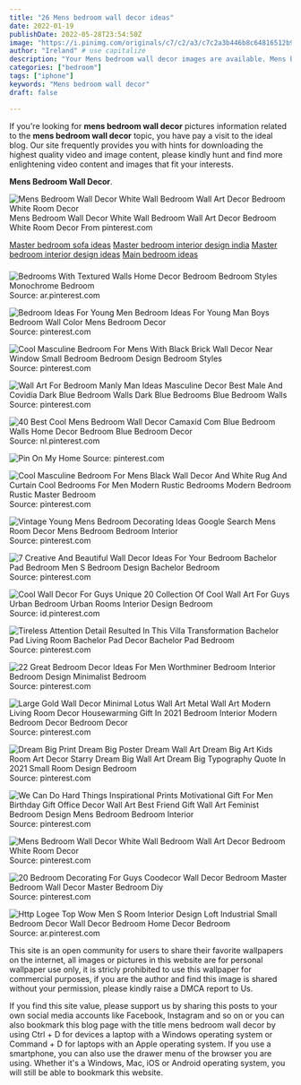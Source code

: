 ```yaml
---
title: "26 Mens bedroom wall decor ideas"
date: 2022-01-19
publishDate: 2022-05-28T23:54:50Z
image: "https://i.pinimg.com/originals/c7/c2/a3/c7c2a3b446b8c64816512b9d4d5879ca.jpg"
author: "Ireland" # use capitalize
description: "Your Mens bedroom wall decor images are available. Mens bedroom wall decor are a topic that is being searched for and liked by netizens now. You can Get the Mens bedroom wall decor files here. Find and Download all free photos."
categories: ["bedroom"]
tags: ["iphone"]
keywords: "Mens bedroom wall decor"
draft: false

---
```


If you're looking for **mens bedroom wall decor** pictures information related to the **mens bedroom wall decor** topic, you have pay a visit to the ideal  blog.  Our site frequently  provides you with  hints  for downloading  the highest  quality video and image  content, please kindly hunt and find more enlightening video content and images  that fit your interests.

**Mens Bedroom Wall Decor**. 

![Mens Bedroom Wall Decor White Wall Bedroom Wall Art Decor Bedroom White Room Decor](https://i.pinimg.com/736x/97/4c/7b/974c7b87f4cc486cb770ca7e02ebccf8.jpg "Mens Bedroom Wall Decor White Wall Bedroom Wall Art Decor Bedroom White Room Decor")
Mens Bedroom Wall Decor White Wall Bedroom Wall Art Decor Bedroom White Room Decor From pinterest.com

[Master bedroom sofa ideas](/master-bedroom-sofa-ideas/)
[Master bedroom interior design india](/master-bedroom-interior-design-india/)
[Master bedroom interior design ideas](/master-bedroom-interior-design-ideas/)
[Main bedroom ideas](/main-bedroom-ideas/)



### 

 


![Bedrooms With Textured Walls Home Decor Bedroom Bedroom Styles Monochrome Bedroom](https://i.pinimg.com/originals/ec/96/3b/ec963b086df60fe20145363ce6aff181.jpg "Bedrooms With Textured Walls Home Decor Bedroom Bedroom Styles Monochrome Bedroom")
Source: ar.pinterest.com

 

![Bedroom Ideas For Young Men Bedroom Ideas For Young Man Boys Bedroom Wall Color Mens Bedroom Decor](https://i.pinimg.com/736x/9d/5b/93/9d5b935cbd039ba7ed0b07ec2984169f.jpg "Bedroom Ideas For Young Men Bedroom Ideas For Young Man Boys Bedroom Wall Color Mens Bedroom Decor")
Source: pinterest.com

 

![Cool Masculine Bedroom For Mens With Black Brick Wall Decor Near Window Small Bedroom Bedroom Design Bedroom Styles](https://i.pinimg.com/originals/99/af/6f/99af6fbc6b9ff7b59b953357bbcca37b.jpg "Cool Masculine Bedroom For Mens With Black Brick Wall Decor Near Window Small Bedroom Bedroom Design Bedroom Styles")
Source: pinterest.com

 

![Wall Art For Bedroom Manly Man Ideas Masculine Decor Best Male And Covidia Dark Blue Bedroom Walls Dark Blue Bedrooms Blue Bedroom Walls](https://i.pinimg.com/originals/fe/ae/66/feae66a52633bfc06661360a7d656e16.png "Wall Art For Bedroom Manly Man Ideas Masculine Decor Best Male And Covidia Dark Blue Bedroom Walls Dark Blue Bedrooms Blue Bedroom Walls")
Source: pinterest.com

 

![40 Best Cool Mens Bedroom Wall Decor Camaxid Com Blue Bedroom Walls Home Decor Bedroom Blue Bedroom Decor](https://i.pinimg.com/564x/bb/ee/ff/bbeeffd587b96edf1f24ca07c5be26e1.jpg "40 Best Cool Mens Bedroom Wall Decor Camaxid Com Blue Bedroom Walls Home Decor Bedroom Blue Bedroom Decor")
Source: nl.pinterest.com

 

![Pin On My Home](https://i.pinimg.com/736x/3d/30/0f/3d300f0c150175b7ebc5fd94305f0513--fashion-bedroom-teen-boy-bedrooms.jpg "Pin On My Home")
Source: pinterest.com

 

![Cool Masculine Bedroom For Mens Black Wall Decor And White Rug And Curtain Cool Bedrooms For Men Modern Rustic Bedrooms Modern Bedroom Rustic Master Bedroom](https://i.pinimg.com/originals/a0/ee/92/a0ee92cb63be2573ebd4735405bfd192.jpg "Cool Masculine Bedroom For Mens Black Wall Decor And White Rug And Curtain Cool Bedrooms For Men Modern Rustic Bedrooms Modern Bedroom Rustic Master Bedroom")
Source: pinterest.com

 

![Vintage Young Mens Bedroom Decorating Ideas Google Search Mens Room Decor Mens Bedroom Bedroom Interior](https://i.pinimg.com/originals/8e/8f/00/8e8f005c9693954915d95c4c9c45b228.png "Vintage Young Mens Bedroom Decorating Ideas Google Search Mens Room Decor Mens Bedroom Bedroom Interior")
Source: pinterest.com

 

![7 Creative And Beautiful Wall Decor Ideas For Your Bedroom Bachelor Pad Bedroom Men S Bedroom Design Bachelor Bedroom](https://i.pinimg.com/originals/52/09/62/520962e7a0983d5634b2e74cc3f5374e.jpg "7 Creative And Beautiful Wall Decor Ideas For Your Bedroom Bachelor Pad Bedroom Men S Bedroom Design Bachelor Bedroom")
Source: pinterest.com

 

![Cool Wall Decor For Guys Unique 20 Collection Of Cool Wall Art For Guys Urban Bedroom Urban Rooms Interior Design Bedroom](https://i.pinimg.com/originals/a2/e7/7a/a2e77a9298581816d52f8e7e8d9c371c.jpg "Cool Wall Decor For Guys Unique 20 Collection Of Cool Wall Art For Guys Urban Bedroom Urban Rooms Interior Design Bedroom")
Source: id.pinterest.com

 

![Tireless Attention Detail Resulted In This Villa Transformation Bachelor Pad Living Room Bachelor Pad Decor Bachelor Pad Bedroom](https://i.pinimg.com/originals/16/85/f0/1685f063a3feaab30e5b4234caf90e3e.jpg "Tireless Attention Detail Resulted In This Villa Transformation Bachelor Pad Living Room Bachelor Pad Decor Bachelor Pad Bedroom")
Source: pinterest.com

 

![22 Great Bedroom Decor Ideas For Men Worthminer Bedroom Interior Bedroom Design Minimalist Bedroom](https://i.pinimg.com/originals/b8/18/62/b81862a381d744ccc7ce29ef7abe4a3f.jpg "22 Great Bedroom Decor Ideas For Men Worthminer Bedroom Interior Bedroom Design Minimalist Bedroom")
Source: pinterest.com

 

![Large Gold Wall Decor Minimal Lotus Wall Art Metal Wall Art Modern Living Room Decor Housewarming Gift In 2021 Bedroom Interior Modern Bedroom Decor Bedroom Decor](https://i.pinimg.com/originals/ba/6f/f5/ba6ff528ae01f9a90185737952475aa6.jpg "Large Gold Wall Decor Minimal Lotus Wall Art Metal Wall Art Modern Living Room Decor Housewarming Gift In 2021 Bedroom Interior Modern Bedroom Decor Bedroom Decor")
Source: pinterest.com

 

![Dream Big Print Dream Big Poster Dream Wall Art Dream Big Art Kids Room Art Decor Starry Dream Big Wall Art Dream Big Typography Quote In 2021 Small Room Design Bedroom](https://i.pinimg.com/originals/3f/78/31/3f78311f3a40aba732f3162c76fbc9ac.jpg "Dream Big Print Dream Big Poster Dream Wall Art Dream Big Art Kids Room Art Decor Starry Dream Big Wall Art Dream Big Typography Quote In 2021 Small Room Design Bedroom")
Source: pinterest.com

 

![We Can Do Hard Things Inspirational Prints Motivational Gift For Men Birthday Gift Office Decor Wall Art Best Friend Gift Wall Art Feminist Bedroom Design Mens Bedroom Bedroom Interior](https://i.pinimg.com/originals/2c/bf/7e/2cbf7e34d8983a3a707b13cb12221c3b.jpg "We Can Do Hard Things Inspirational Prints Motivational Gift For Men Birthday Gift Office Decor Wall Art Best Friend Gift Wall Art Feminist Bedroom Design Mens Bedroom Bedroom Interior")
Source: pinterest.com

 

![Mens Bedroom Wall Decor White Wall Bedroom Wall Art Decor Bedroom White Room Decor](https://i.pinimg.com/736x/97/4c/7b/974c7b87f4cc486cb770ca7e02ebccf8.jpg "Mens Bedroom Wall Decor White Wall Bedroom Wall Art Decor Bedroom White Room Decor")
Source: pinterest.com

 

![20 Bedroom Decorating For Guys Coodecor Wall Decor Bedroom Master Bedroom Wall Decor Master Bedroom Diy](https://i.pinimg.com/originals/a8/61/01/a861016612ce6e838dc6bd56eee8b6ab.jpg "20 Bedroom Decorating For Guys Coodecor Wall Decor Bedroom Master Bedroom Wall Decor Master Bedroom Diy")
Source: pinterest.com

 

![Http Logee Top Wow Men S Room Interior Design Loft Industrial Small Bedroom Decor Wall Decor Bedroom Home Decor Bedroom](https://i.pinimg.com/originals/c7/c2/a3/c7c2a3b446b8c64816512b9d4d5879ca.jpg "Http Logee Top Wow Men S Room Interior Design Loft Industrial Small Bedroom Decor Wall Decor Bedroom Home Decor Bedroom")
Source: ar.pinterest.com

 

This site is an open community for users to share their favorite wallpapers on the internet, all images or pictures in this website are for personal wallpaper use only, it is stricly prohibited to use this wallpaper for commercial purposes, if you are the author and find this image is shared without your permission, please kindly raise a DMCA report to Us.

If you find this site value, please support us by sharing this posts to your own social media accounts like Facebook, Instagram and so on or you can also bookmark this blog page with the title mens bedroom wall decor by using Ctrl + D for devices a laptop with a Windows operating system or Command + D for laptops with an Apple operating system. If you use a smartphone, you can also use the drawer menu of the browser you are using. Whether it's a Windows, Mac, iOS or Android operating system, you will still be able to bookmark this website.
